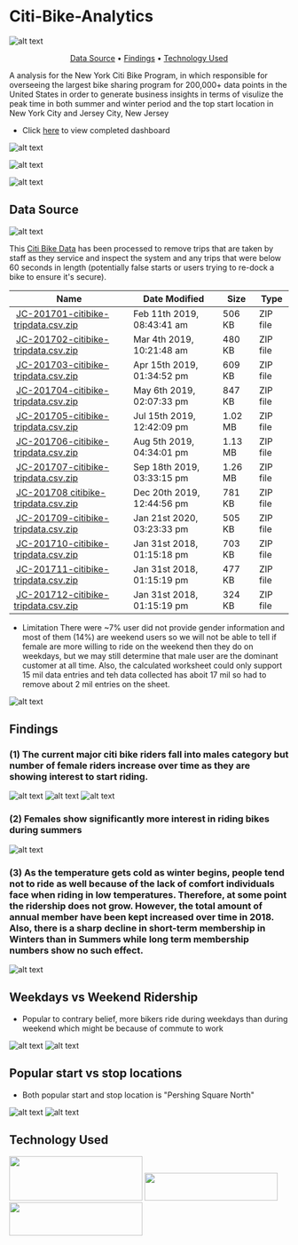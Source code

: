 
# Citi-Bike-Analytics

![alt text](https://images.giant-bicycles.com/kogso2k6gp2ycepfeoic/preview.jpg)

<p align="center">
  <a href="#data-source">Data Source</a> •
  <a href="#findings">Findings</a> •
  <a href="#technology-Used">Technology Used</a>
</p>

A analysis for the New York Citi Bike Program, in which responsible for overseeing the largest bike sharing program for 200,000+ data points in the United States
 in order to generate business insights in terms of visulize the peak time in both summer and winter period and the top start location in New York City and Jersey City, New Jersey
 
* Click [here](https://public.tableau.com/profile/ankur1207#!/vizhome/CitiBike_Data_2018_analysis_2020/Dashboard2018summarydata?publish=yes) to view completed dashboard

![alt text](https://github.com/ankur-sri/Tableau_HW/blob/master/Photos/Popular-end-locations.PNG)

![alt text](https://github.com/ankur-sri/Tableau_HW/blob/master/Photos/total_ridership_grown.PNG)

![alt text](https://github.com/ankur-sri/Tableau_HW/blob/master/Photos/gender_distribution.PNG)

## Data Source
![alt text](https://github.com/ankur-sri/Tableau_HW/blob/master/Photos/citibikedata.png)

This [Citi Bike Data](https://www.citibikenyc.com/system-data) has been processed to remove trips that are taken by staff as they service and inspect the system and any trips that were below 60 seconds in length 
(potentially false starts or users trying to re-dock a bike to ensure it's secure).

<table class="hide-while-loading table table-striped">
<tbody id="tbody-content">
<thead>
<tr>
<th>Name</th>
<th>Date Modified</th>
<th>Size</th>
<th>Type</th>
</tr>
</thead>
<tr>
<td>&nbsp;<a href="https://s3.amazonaws.com/tripdata/201901-citibike-tripdata.csv.zip">JC-201701-citibike-tripdata.csv.zip</a></td>
<td>Feb 11th 2019, 08:43:41 am</td>
<td>506 KB</td>
<td>ZIP file</td>
</tr>
<tr>
<td>&nbsp;<a href="https://s3.amazonaws.com/tripdata/201902-citibike-tripdata.csv.zip">JC-201702-citibike-tripdata.csv.zip</a></td>
<td>Mar 4th 2019, 10:21:48 am</td>
<td>480 KB</td>
<td>ZIP file</td>
</tr>
<tr>
<td>&nbsp;<a href="https://s3.amazonaws.com/tripdata/201903-citibike-tripdata.csv.zip">JC-201703-citibike-tripdata.csv.zip</a></td>
<td>Apr 15th 2019, 01:34:52 pm</td>
<td>609 KB</td>
<td>ZIP file</td>
</tr>
<tr>
<td>&nbsp;<a href="https://s3.amazonaws.com/tripdata/201904-citibike-tripdata.csv.zip">JC-201704-citibike-tripdata.csv.zip</a></td>
<td>May 6th 2019, 02:07:33 pm</td>
<td>847 KB</td>
<td>ZIP file</td>
</tr>
<tr>
<td>&nbsp;<a href="https://s3.amazonaws.com/tripdata/201905-citibike-tripdata.csv.zip">JC-201705-citibike-tripdata.csv.zip</a></td>
<td>Jul 15th 2019, 12:42:09 pm</td>
<td>1.02 MB</td>
<td>ZIP file</td>
</tr>
<tr>
<td>&nbsp;<a href="https://s3.amazonaws.com/tripdata/201906-citibike-tripdata.csv.zip">JC-201706-citibike-tripdata.csv.zip</a></td>
<td>Aug 5th 2019, 04:34:01 pm</td>
<td>1.13 MB</td>
<td>ZIP file</td>
</tr>
<tr>
<td>&nbsp;<a href="https://s3.amazonaws.com/tripdata/201907-citibike-tripdata.csv.zip">JC-201707-citibike-tripdata.csv.zip</a></td>
<td>Sep 18th 2019, 03:33:15 pm</td>
<td>1.26 MB</td>
<td>ZIP file</td>
</tr>
<tr>
<td>&nbsp;<a href="https://s3.amazonaws.com/tripdata/201908-citibike-tripdata.csv.zip">JC-201708 citibike-tripdata.csv.zip</a></td>
<td>Dec 20th 2019, 12:44:56 pm</td>
<td>781 KB</td>
<td>ZIP file</td>
</tr>
<tr>
<td>&nbsp;<a href="https://s3.amazonaws.com/tripdata/201909-citibike-tripdata.csv.zip">JC-201709-citibike-tripdata.csv.zip</a></td>
<td>Jan 21st 2020, 03:23:33 pm</td>
<td>505 KB</td>
<td>ZIP file</td>
</tr>
<tr>
<td>&nbsp;<a href="https://s3.amazonaws.com/tripdata/201910-citibike-tripdata.csv.zip">JC-201710-citibike-tripdata.csv.zip</a></td>
<td>Jan 31st 2018, 01:15:18 pm</td>
<td>703 KB</td>
<td>ZIP file</td>
</tr>
<tr>
<td>&nbsp;<a href="https://s3.amazonaws.com/tripdata/201911-citibike-tripdata.csv.zip">JC-201711-citibike-tripdata.csv.zip</a></td>
<td>Jan 31st 2018, 01:15:19 pm</td>
<td>477 KB</td>
<td>ZIP file</td>
</tr>
<tr>
<td>&nbsp;<a href="https://s3.amazonaws.com/tripdata/201912-citibike-tripdata.csv.zip">JC-201712-citibike-tripdata.csv.zip</a></td>
<td>Jan 31st 2018, 01:15:19 pm</td>
<td>324 KB</td>
<td>ZIP file</td>
</tr>
</tbody>
</table>

* Limitation
There were ~7% user did not provide gender information and most of them (14%) are weekend users so we will not be able to tell if female are more willing to ride on the weekend then they do on weekdays, but we may still determine that male user are the dominant customer at all time. Also, the calculated worksheet could only support 15 mil data entries and teh data collected has aboit 17 mil so had to remove about 2 mil entries on the sheet.

![alt text](https://github.com/ankur-sri/Tableau_HW/blob/master/Photos/Overall-2018.PNG)


## Findings


### (1) The current major citi bike riders fall into males category but number of female riders increase over time as they are showing interest to start riding.

![alt text](https://github.com/ankur-sri/Tableau_HW/blob/master/Photos/Gender-Weekday.PNG) ![alt text](https://github.com/ankur-sri/Tableau_HW/blob/master/Photos/Gender-Weekend.PNG) ![alt text](https://github.com/ankur-sri/Tableau_HW/blob/master/Photos/All_gender_rides.PNG)

### (2) Females show significantly more interest in riding bikes during summers 

![alt text](https://github.com/ankur-sri/Tableau_HW/blob/master/Photos/female_ridership.PNG)

### (3) As the temperature gets cold as winter begins, people tend not to ride as well because of the lack of comfort individuals face when riding in low temperatures. Therefore, at some point the ridership does not grow. However, the total amount of annual member have been kept increased over time in 2018. Also, there is a sharp decline in short-term membership in Winters than in Summers while long term membership numbers show no such effect.

![alt text](https://github.com/ankur-sri/Tableau_HW/blob/master/Photos/short-term_VS_annual.PNG)

## Weekdays vs Weekend Ridership

* Popular to contrary belief, more bikers ride during weekdays than during weekend which might be because of commute to work

![alt text](https://github.com/ankur-sri/Tableau_HW/blob/master/Photos/Weekday_ridership.PNG) ![alt text](https://github.com/ankur-sri/Tableau_HW/blob/master/Photos/Weekend_ridership.PNG)


## Popular start vs stop locations

* Both popular start and stop location is "Pershing Square North"

![alt text](https://github.com/ankur-sri/Tableau_HW/blob/master/Photos/Popular-starting-locations.PNG) ![alt text](https://github.com/ankur-sri/Tableau_HW/blob/master/Photos/Popular-end-locations.PNG)


## Technology Used

<img src="https://github.com/ankur-sri/Tableau_HW/blob/master/Photos/1200px-Pandas_logo.svg.png" width="240" height="80"/>

<img src="https://github.com/ankur-sri/Tableau_HW/blob/master/Photos/python%20logo.png" width="240" height="50"/>

<img src="https://github.com/ankur-sri/Tableau_HW/blob/master/Photos/tableau%20logo.png" width="240" height="60"/>




